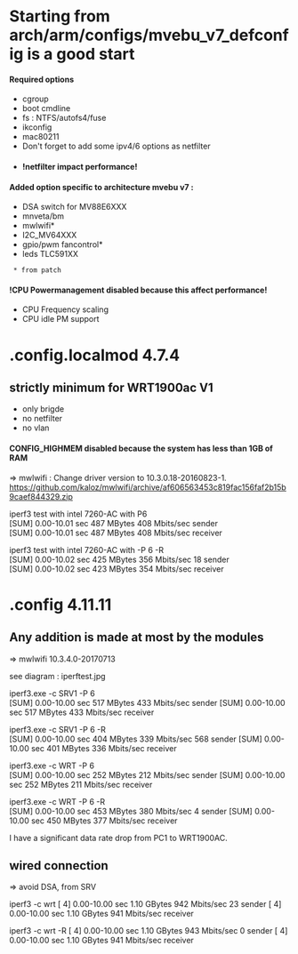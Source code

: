 # Starting from arch/arm/configs/mvebu_v7_defconfig is a good start

#### Required options
* cgroup 
* boot cmdline
* fs : NTFS/autofs4/fuse
* ikconfig
* mac80211
* Don't forget to add some ipv4/6 options as netfilter
* #### !netfilter impact performance!

#### Added option specific to architecture mvebu v7 :
* DSA switch for MV88E6XXX
* mnveta/bm 
* mwlwifi*
* I2C_MV64XXX
* gpio/pwm fancontrol*
* leds TLC591XX

` * from patch`

#### !CPU Powermanagement disabled because this affect performance!
* CPU Frequency scaling
* CPU idle PM support

# .config.localmod 4.7.4
## strictly minimum for WRT1900ac V1
* only brigde
* no netfilter
* no vlan

#### CONFIG_HIGHMEM disabled because the system has less than 1GB of RAM

=> mwlwifi : Change driver version to 10.3.0.18-20160823-1.<BR />
https://github.com/kaloz/mwlwifi/archive/af606563453c819fac156faf2b15b9caef844329.zip

iperf3 test with intel 7260-AC with P6<BR />
[SUM] 0.00-10.01 sec 487 MBytes 408 Mbits/sec sender<BR />
[SUM] 0.00-10.01 sec 487 MBytes 408 Mbits/sec receiver<BR />

iperf3 test with intel 7260-AC with -P 6 -R<BR />
[SUM] 0.00-10.02 sec 425 MBytes 356 Mbits/sec 18 sender<BR />
[SUM] 0.00-10.02 sec 423 MBytes 354 Mbits/sec receiver<BR />

# .config 4.11.11
## Any addition is made at most by the modules
=> mwlwifi 10.3.4.0-20170713

see diagram : iperftest.jpg<BR />

iperf3.exe -c SRV1 -P 6<BR />
[SUM] 0.00-10.00 sec 517 MBytes 433 Mbits/sec sender
[SUM] 0.00-10.00 sec 517 MBytes 433 Mbits/sec receiver

iperf3.exe -c SRV1 -P 6 -R<BR />
[SUM] 0.00-10.00 sec 404 MBytes 339 Mbits/sec 568 sender
[SUM] 0.00-10.00 sec 401 MBytes 336 Mbits/sec receiver

iperf3.exe -c WRT -P 6<BR />
[SUM] 0.00-10.00 sec 252 MBytes 212 Mbits/sec sender
[SUM] 0.00-10.00 sec 252 MBytes 211 Mbits/sec receiver

iperf3.exe -c WRT -P 6 -R<BR />
[SUM] 0.00-10.00 sec 453 MBytes 380 Mbits/sec 4 sender
[SUM] 0.00-10.00 sec 450 MBytes 377 Mbits/sec receiver

I have a significant data rate drop from PC1 to WRT1900AC.<BR />

## wired connection
=> avoid DSA, from SRV

iperf3 -c wrt 
[  4] 0.00-10.00 sec 1.10 GBytes 942 Mbits/sec 23 sender
[  4] 0.00-10.00 sec 1.10 GBytes 941 Mbits/sec receiver

iperf3 -c wrt -R
[  4] 0.00-10.00 sec 1.10 GBytes 943 Mbits/sec 0 sender
[  4] 0.00-10.00 sec 1.10 GBytes 941 Mbits/sec receiver


